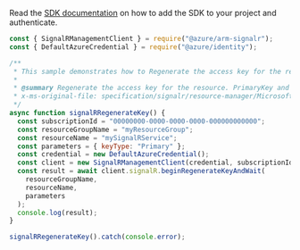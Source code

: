 Read the [SDK documentation](https://github.com/Azure/azure-sdk-for-js/blob/%40azure%2Farm-signalr_5.1.0/sdk/signalr/arm-signalr/README.md) on how to add the SDK to your project and authenticate.

```javascript
const { SignalRManagementClient } = require("@azure/arm-signalr");
const { DefaultAzureCredential } = require("@azure/identity");

/**
 * This sample demonstrates how to Regenerate the access key for the resource. PrimaryKey and SecondaryKey cannot be regenerated at the same time.
 *
 * @summary Regenerate the access key for the resource. PrimaryKey and SecondaryKey cannot be regenerated at the same time.
 * x-ms-original-file: specification/signalr/resource-manager/Microsoft.SignalRService/stable/2022-02-01/examples/SignalR_RegenerateKey.json
 */
async function signalRRegenerateKey() {
  const subscriptionId = "00000000-0000-0000-0000-000000000000";
  const resourceGroupName = "myResourceGroup";
  const resourceName = "mySignalRService";
  const parameters = { keyType: "Primary" };
  const credential = new DefaultAzureCredential();
  const client = new SignalRManagementClient(credential, subscriptionId);
  const result = await client.signalR.beginRegenerateKeyAndWait(
    resourceGroupName,
    resourceName,
    parameters
  );
  console.log(result);
}

signalRRegenerateKey().catch(console.error);
```
